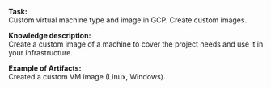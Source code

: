 **Task:**  
Custom virtual machine type and image in GCP. Create custom images.

**Knowledge description:**  
Create a custom image of a machine to cover the project needs and use it in your infrastructure. 

**Example of Artifacts:**   
Created a custom VM image (Linux, Windows).
